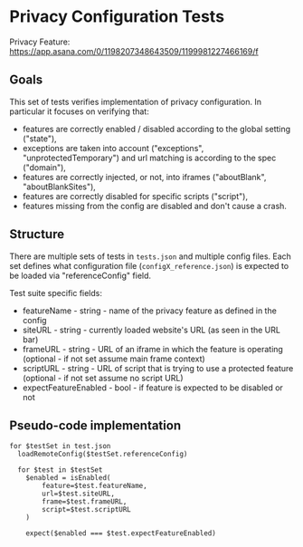 # Privacy Configuration Tests

Privacy Feature: https://app.asana.com/0/1198207348643509/1199981227466169/f

## Goals

This set of tests verifies implementation of privacy configuration. In particular it focuses on verifying that:

- features are correctly enabled / disabled according to the global setting ("state"),
- exceptions are taken into account ("exceptions", "unprotectedTemporary") and url matching is according to the spec ("domain"),
- features are correctly injected, or not, into iframes ("aboutBlank", "aboutBlankSites"),
- features are correctly disabled for specific scripts ("script"),
- features missing from the config are disabled and don't cause a crash.

## Structure

There are multiple sets of tests in `tests.json` and multiple config files. Each set defines what configuration file (`configX_reference.json`) is expected to be loaded via "referenceConfig" field.

Test suite specific fields:

- featureName - string - name of the privacy feature as defined in the config
- siteURL - string - currently loaded website's URL (as seen in the URL bar)
- frameURL - string - URL of an iframe in which the feature is operating (optional - if not set assume main frame context)
- scriptURL - string - URL of script that is trying to use a protected feature (optional - if not set assume no script URL)
- expectFeatureEnabled - bool - if feature is expected to be disabled or not

## Pseudo-code implementation

```
for $testSet in test.json
  loadRemoteConfig($testSet.referenceConfig)

  for $test in $testSet
    $enabled = isEnabled(
        feature=$test.featureName,
        url=$test.siteURL,
        frame=$test.frameURL,
        script=$test.scriptURL
    )

    expect($enabled === $test.expectFeatureEnabled)
```